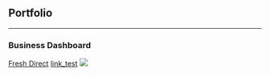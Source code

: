 ## Portfolio

---

### Business Dashboard

[Fresh Direct]('www.haoting.us')
[link_test](../haotingz.us)
<img src="images/FD_thumbnail.png?raw=true"/>


<!-- Remove above link if you don't want to attibute -->
